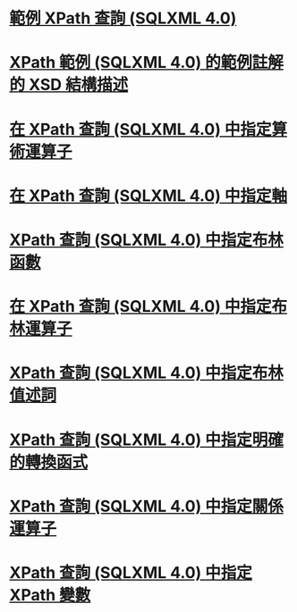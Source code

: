 # [範例 XPath 查詢 (SQLXML 4.0)](sample-xpath-queries-sqlxml-4-0.md)

# [XPath 範例 (SQLXML 4.0) 的範例註解的 XSD 結構描述](sample-annotated-xsd-schema-for-xpath-examples-sqlxml-4-0.md)
# [在 XPath 查詢 (SQLXML 4.0) 中指定算術運算子](specifying-arithmetic-operators-in-xpath-queries-sqlxml-4-0.md)
# [在 XPath 查詢 (SQLXML 4.0) 中指定軸](specifying-axes-in-xpath-queries-sqlxml-4-0.md)
# [XPath 查詢 (SQLXML 4.0) 中指定布林函數](specifying-boolean-functions-in-xpath-queries-sqlxml-4-0.md)
# [在 XPath 查詢 (SQLXML 4.0) 中指定布林運算子](specifying-boolean-operators-in-xpath-queries-sqlxml-4-0.md)
# [XPath 查詢 (SQLXML 4.0) 中指定布林值述詞](specifying-boolean-valued-predicates-in-xpath-queries-sqlxml-4-0.md)
# [XPath 查詢 (SQLXML 4.0) 中指定明確的轉換函式](specifying-explicit-conversion-functions-in-xpath-queries-sqlxml-4-0.md)
# [XPath 查詢 (SQLXML 4.0) 中指定關係運算子](specifying-relational-operators-in-xpath-queries-sqlxml-4-0.md)
# [XPath 查詢 (SQLXML 4.0) 中指定 XPath 變數](specifying-xpath-variables-in-xpath-queries-sqlxml-4-0.md)
